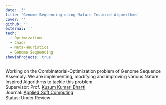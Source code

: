 ```yaml
---
date: '3'
title: 'Genome Sequencing using Nature Inspired Algorithms'
cover: ''
github: ''
external: ''
tech:
  - Optimization
  - Chaos
  - Meta-Heuristics
  - Genome Sequencing
showInProjects: true
---
```


Working on the Combinatorial-Optimization problem of Genome Sequence Assembly.
We are implementing, modifying and improving various Nature Inspired Algorithms to tackle this problem.
<br>Supervisor: Prof. [Kusum Kumari Bharti](http://faculty.iiitdmj.ac.in/faculty/kusum)
<br>Journal: [Applied Soft Computing](https://www.journals.elsevier.com/applied-soft-computing)
<br>Status: Under Review

